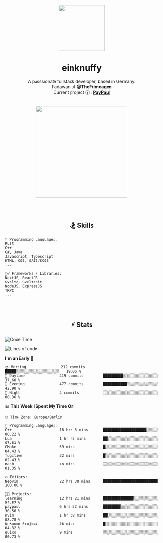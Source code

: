 <p align="center">
   <br />
   <a href="https://github.com/einKnuffy" target="_blank"><img width="150px" src="https://avatars.githubusercontent.com/u/66639485?s=400&u=fc9b6f7cbddb6dfbb93dc63483f7fc7aee75ac2e&v=4" /></a>
   <h1 align="center"><b>einknuffy</b></h1>
   <p align="center">A passsionate fullstack developer, based in Germany. <br/>
   Padawan of <b>@ThePrimeagen</b> <br/>
   Current project 🕜 : <b><a href="https://github.com/einKnuffy/paypaul">PayPaul</a></b><br/><br/>
      
   <p align="center">
      <img src="https://lanyard.cnrad.dev/api/675737917200662539" alt="" width="300px" /></p>
   </p>
</p>

<br/><br/>

<p align="center">
     <h2 align="center"><b>🏂 Skills</b></h2>
      <p align="center">
<!-- <p align="center"><b>That's it. Thanks for reading my profile 🤓</b></p>
<p align="center">
<img align="center" width="150px" src="https://i.kym-cdn.com/entries/icons/facebook/000/016/546/hidethepainharold.jpg" /></p><br/><br/> -->

```text
💬 Programming Languages:
Rust
C++
C#, Java
Javascript, Typescript
HTML, CSS, SASS/SCSS
...

🤹‍♂️ Frameworks / Libraries:
NextJS, ReactJS
Svelte, SvelteKit
NodeJS, ExpressJS
TRPC
...
```
</p>
</p>

<br/><br/>

<p align="center">
    <h2 align="center"><b>⚡ Stats</b></h2>
    <p align="center">

<!--START_SECTION:waka-->
![Code Time](http://img.shields.io/badge/Code%20Time-24%20hrs%208%20mins-blue)

![Lines of code](https://img.shields.io/badge/From%20Hello%20World%20I%27ve%20Written-8.1%20million%20lines%20of%20code-blue)

**I'm an Early 🐤** 

```text
🌞 Morning                212 commits         █████░░░░░░░░░░░░░░░░░░░░   19.06 % 
🌆 Daytime                419 commits         █████████░░░░░░░░░░░░░░░░   37.68 % 
🌃 Evening                477 commits         ███████████░░░░░░░░░░░░░░   42.90 % 
🌙 Night                  4 commits           ░░░░░░░░░░░░░░░░░░░░░░░░░   00.36 % 
```


📊 **This Week I Spent My Time On** 

```text
🕑︎ Time Zone: Europe/Berlin

💬 Programming Languages: 
C++                      18 hrs 3 mins       ████████████████████░░░░░   80.22 % 
Lua                      1 hr 45 mins        ██░░░░░░░░░░░░░░░░░░░░░░░   07.81 % 
CMake                    59 mins             █░░░░░░░░░░░░░░░░░░░░░░░░   04.43 % 
fugitive                 32 mins             █░░░░░░░░░░░░░░░░░░░░░░░░   02.43 % 
Bash                     18 mins             ░░░░░░░░░░░░░░░░░░░░░░░░░   01.35 % 

🔥 Editors: 
Neovim                   22 hrs 30 mins      █████████████████████████   100.00 % 

🐱‍💻 Projects: 
learning                 12 hrs 21 mins      ██████████████░░░░░░░░░░░   54.87 % 
paypaul                  6 hrs 52 mins       ████████░░░░░░░░░░░░░░░░░   30.56 % 
nvim                     1 hr 58 mins        ██░░░░░░░░░░░░░░░░░░░░░░░   08.78 % 
Unknown Project          58 mins             █░░░░░░░░░░░░░░░░░░░░░░░░   04.32 % 
quixo                    9 mins              ░░░░░░░░░░░░░░░░░░░░░░░░░   00.73 % 
```


<!--END_SECTION:waka-->

   </p>
</p>

<br/>
